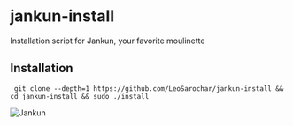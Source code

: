 # jankun-install
Installation script for Jankun, your favorite moulinette

## Installation
```
 git clone --depth=1 https://github.com/LeoSarochar/jankun-install && cd jankun-install && sudo ./install
```
![Jankun](https://git.jankun-epi.eu/uploads/-/system/appearance/logo/1/utilisez_jankun.png)
